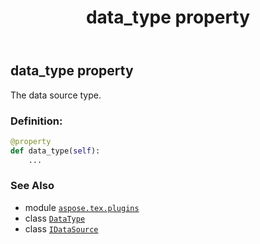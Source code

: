 ﻿---
title: data_type property
second_title: Aspose.TeX for Python via .NET API References
description: 
type: docs
weight: 30
url: /python-net/aspose.tex.plugins/idatasource/data_type/
is_root: false
---

## data_type property


The data source type.
### Definition:
```python
@property
def data_type(self):
    ...
```

### See Also
* module [`aspose.tex.plugins`](../../)
* class [`DataType`](/tex/python-net/aspose.tex.plugins/datatype)
* class [`IDataSource`](/tex/python-net/aspose.tex.plugins/idatasource)

